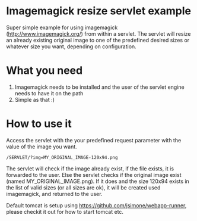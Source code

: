 # Imagemagick resize servlet example 
Super simple example for using imagemagick (http://www.imagemagick.org/) from within a servlet. The servlet will resize an already existing original 
image to one of the predefined desired sizes or whatever size you want, depending on configuration.

# What you need
1. Imagemagick needs to be installed and the user of the servlet engine needs to have it on the path
2. Simple as that :)

# How to use it
Access the servlet with the your predefined request parameter with the value of the image you want.

```
/SERVLET/?img=MY_ORIGINAL_IMAGE-120x94.png
```

The servlet will check if the image already exist, if the file exists, it is forwarded to the user. Else the servlet checks if the 
original image exist (named MY_ORIGINAL_IMAGE.png). If it does and the size 120x94 exists in the list of valid sizes (or all sizes are ok), 
it will be created used imagemagick, and returned to the user.

Default tomcat is setup using https://github.com/jsimone/webapp-runner, please checkit it out for how to start tomcat etc.

